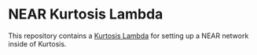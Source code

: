 NEAR Kurtosis Lambda
=====================
This repository contains a [Kurtosis Lambda](https://docs.kurtosistech.com/advanced-usage.html#kurtosis-lambdas) for setting up a NEAR network inside of Kurtosis.
